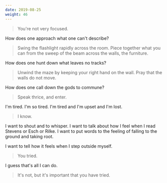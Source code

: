 ```yaml
---
date: 2019-08-25
weight: 46
---
```


> You're not very focused.

How does one approach what one can't describe?

> Swing the flashlight rapidly across the room. Piece together what you can from the sweep of the beam across the walls, the furniture.

How does one hunt down what leaves no tracks?

> Unwind the maze by keeping your right hand on the wall. Pray that the walls do not move.

How does one call down the gods to commune?

> Speak thrice, and enter.

I'm tired. I'm so tired. I'm tired and I'm upset and I'm lost.

> I know.

I want to shout and to whisper. I want to talk about how I feel when I read Stevens or Esch or Rilke. I want to put words to the feeling of falling to the ground and taking root.

I want to tell how it feels when I step outside myself.

> You tried.

I guess that's all I can do.

> It's not, but it's important that you have tried.
